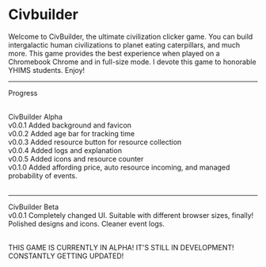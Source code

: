# Civbuilder
  Welcome to CivBuilder, the ultimate civilization clicker game. You can build intergalactic human civilizations to planet eating caterpillars, and much more. This game provides the best experience when played on a Chromebook Chrome and in full-size mode. I devote this game to honorable YHIMS students. Enjoy! 

----------------------------------------------------------------------------------------------------------------------------------------------------------

Progress<br><br>

CivBuilder Alpha<br>
v0.0.1 Added background and favicon <br>
v0.0.2 Added age bar for tracking time<br>
v0.0.3 Added resource button for resource collection<br>
v0.0.4 Added logs and explanation<br>
v0.0.5 Added icons and resource counter<br>
v0.1.0 Added affording price, auto resource incoming, and managed probability of events.<br><br>

----------------------------------------------------------------------------------------------------------------------------------------------------------

CivBuilder Beta<br>
v0.0.1 Completely changed UI. Suitable with different browser sizes, finally! Polished designs and icons. Cleaner event logs. <br><br>

THIS GAME IS CURRENTLY IN ALPHA! IT'S STILL IN DEVELOPMENT! CONSTANTLY GETTING UPDATED!
